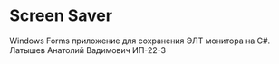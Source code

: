 # Screen Saver
Windows Forms приложение для сохранения ЭЛТ монитора на C#.\
Латышев Анатолий Вадимович ИП-22-3
